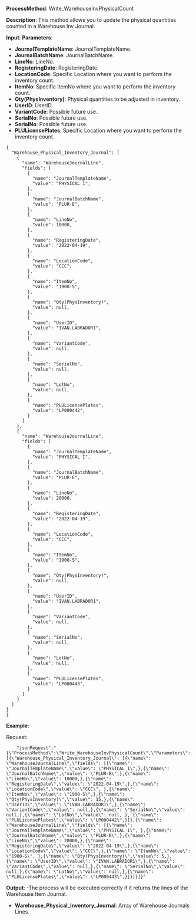 **ProcessMethod**: Write_WarehouseInvPhysicalCount

**Description**:
This method allows you to update the physical quantities counted in a Warehouse Inv Journal.

**Input**:
**Parameters**: 
-	**JournalTemplateName**: JournalTemplateName.
-	**JournalBatchName**: JournalBatchName.
-	**LineNo**: LineNo.
-	**RegisteringDate**: RegisteringDate.
-	**LocationCode**: Specific Location where you want to perform the inventory count.
-	**ItemNo**: Specific ItemNo where you want to perform the inventory count.
-	**Qty(PhysInventory)**: Physical quantities to be adjusted in inventory.
-	**UserID**: UserID.
-	**VariantCode**: Possible future use..
-	**SerialNo**: Possible future use.
-	**SerialNo**: Possible future use.
-	**PLULicensePlates**: Specific Location where you want to perform the inventory count.

```
{
  "Warehouse_Physical_Inventory_Journal": [
    {
      "name": "WarehouseJournalLine",
      "fields": [
        {
          "name": "JournalTemplateName",
          "value": "PHYSICAL I",
        },
        {
          "name": "JournalBatchName",
          "value": "PLUR-E",
        },
        {
          "name": "LineNo",
          "value": 10000,
        },
        {
          "name": "RegisteringDate",
          "value": "2022-04-19",
        },
        {
          "name": "LocationCode",
          "value": "CCC",   
        },
        {
          "name": "ItemNo",
          "value": "1900-S",
        },
        {
          "name": "Qty(PhysInventory)",
          "value": null,
        },
        {
          "name": "UserID",
          "value": "IVAN.LABRADOR1",    
        },
        {
          "name": "VariantCode",
          "value": null,
        },
        {
          "name": "SerialNo",
          "value": null,      
        },
        {
          "name": "LotNo",
          "value": null,     
        },   
        {
          "name": "PLULicensePlates",
          "value": "LP000442",      
        }
      ]
    },
    {
      "name": "WarehouseJournalLine",
      "fields": [
        {
          "name": "JournalTemplateName",
          "value": "PHYSICAL I",       
        },
        {
          "name": "JournalBatchName",
          "value": "PLUR-E",      
        },
        {
          "name": "LineNo",
          "value": 20000,
        },
        {
          "name": "RegisteringDate",
          "value": "2022-04-19",
        },
        {
          "name": "LocationCode",
          "value": "CCC",
        },
        {
          "name": "ItemNo",
          "value": "1900-S",       
        },
        {
          "name": "Qty(PhysInventory)",
          "value": null,      
        },
        {
          "name": "UserID",
          "value": "IVAN.LABRADOR1",
        },
        {
          "name": "VariantCode",
          "value": null,
        },
        {
          "name": "SerialNo",
          "value": null,
        },
        {
          "name": "LotNo",
          "value": null,
        },
        {
          "name": "PLULicensePlates",
          "value": "LP000443",    
        }
      ]
    }
  ]
}
}
```

**Example**:

Request:

`    "jsonRequest":"{\"ProcessMethod\":\"Write_WarehouseInvPhysicalCount\",\"Parameters\":[{\"Warehouse_Physical_Inventory_Journal\": [{\"name\": \"WarehouseJournalLine\",\"fields\": [{\"name\": \"JournalTemplateName\",\"value\": \"PHYSICAL I\",},{\"name\": \"JournalBatchName\",\"value\": \"PLUR-E\",},{\"name\": \"LineNo\",\"value\": 10000,},{\"name\": \"RegisteringDate\",\"value\": \"2022-04-19\",},{\"name\": \"LocationCode\",\"value\": \"CCC\", },{\"name\": \"ItemNo\",\"value\": \"1900-S\",},{\"name\": \"Qty(PhysInventory)\",\"value\": 15,},{\"name\": \"UserID\",\"value\": \"IVAN.LABRADOR1\",},{\"name\": \"VariantCode\",\"value\": null,},{\"name\": \"SerialNo\",\"value\": null,},{\"name\": \"LotNo\",\"value\": null, }, {\"name\": \"PLULicensePlates\",\"value\": \"LP000442\",}]},{\"name\": \"WarehouseJournalLine\",\"fields\": [{\"name\": \"JournalTemplateName\",\"value\": \"PHYSICAL I\", },{\"name\": \"JournalBatchName\",\"value\": \"PLUR-E\",},{\"name\": \"LineNo\",\"value\": 20000,},{\"name\": \"RegisteringDate\",\"value\": \"2022-04-19\",},{\"name\": \"LocationCode\",\"value\": \"CCC\",},{\"name\": \"ItemNo\",\"value\": \"1900-S\", },{\"name\": \"Qty(PhysInventory)\",\"value\": 5,},{\"name\": \"UserID\",\"value\": \"IVAN.LABRADOR1\",},{\"name\": \"VariantCode\",\"value\": null,},{\"name\": \"SerialNo\",\"value\": null,},{\"name\": \"LotNo\",\"value\": null,},{\"name\": \"PLULicensePlates\",\"value\": \"LP000443\",}]}]}]}"`

**Output**: 
-The process will be executed correctly if it returns the lines of the Warehouse Item Journal.
-	**Warehouse_Physical_Inventory_Journal**: Array of Warehouse Journals Lines.


